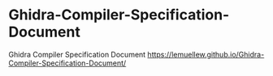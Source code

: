 # Ghidra-Compiler-Specification-Document
Ghidra Compiler Specification Document
https://lemuellew.github.io/Ghidra-Compiler-Specification-Document/
